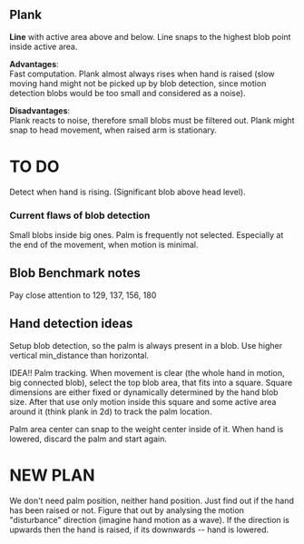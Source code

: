 ## Plank
**Line** with active area above and below. Line snaps to the highest blob point inside active area.

**Advantages**:  
Fast computation. Plank almost always rises when hand is raised (slow moving hand might not be picked up by blob detection, since motion detection blobs would be too small and considered as a noise).

**Disadvantages**:  
Plank reacts to noise, therefore small blobs must be filtered out.
Plank might snap to head movement, when raised arm is stationary.

# TO DO
Detect when hand is rising. (Significant blob above head level).

### Current flaws of blob detection
Small blobs inside big ones.
Palm is frequently not selected. Especially at the end of the movement, when motion is minimal.

## Blob Benchmark notes
Pay close attention to 129, 137, 156, 180

## Hand detection ideas
Setup blob detection, so the palm is always present in a blob.
Use higher vertical min_distance than horizontal.

IDEA!! Palm tracking. When movement is clear (the whole hand in motion, big connected blob), select the top blob area, that fits into a square. Square dimensions are either fixed or dynamically determined by the hand blob size. After that use only motion inside this square and some active area around it (think plank in 2d) to track the palm location.

Palm area center can snap to the weight center inside of it.
When hand is lowered, discard the palm and start again.


# NEW PLAN
We don't need palm position, neither hand position. Just find out if the hand has been raised or not.
Figure that out by analysing the motion "disturbance" direction (imagine hand motion as a wave). If the direction is upwards then the hand is raised, if its downwards -- hand is lowered.

